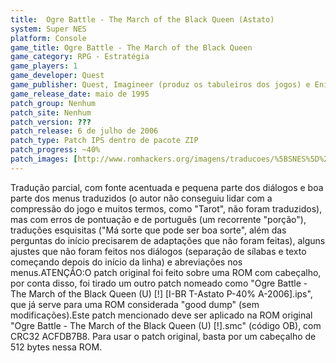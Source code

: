 ```yaml
---
title:  Ogre Battle - The March of the Black Queen (Astato)
system: Super NES
platform: Console
game_title: Ogre Battle - The March of the Black Queen
game_category: RPG - Estratégia
game_players: 1
game_developer: Quest
game_publisher: Quest, Imagineer (produz os tabuleiros dos jogos) e Enix
game_release_date: maio de 1995
patch_group: Nenhum
patch_site: Nenhum
patch_version: ???
patch_release: 6 de julho de 2006
patch_type: Patch IPS dentro de pacote ZIP
patch_progress: ~40%
patch_images: [http://www.romhackers.org/imagens/traducoes/%5BSNES%5D%20Ogre%20Battle%20-%20The%20March%20of%20the%20Black%20Queen%20-%201.png,http://www.romhackers.org/imagens/traducoes/%5BSNES%5D%20Ogre%20Battle%20-%20The%20March%20of%20the%20Black%20Queen%20-%20Astato%20-%202.png,http://www.romhackers.org/imagens/traducoes/%5BSNES%5D%20Ogre%20Battle%20-%20The%20March%20of%20the%20Black%20Queen%20-%20Astato%20-%203.png]
---
```

Tradução parcial, com fonte acentuada e pequena parte dos diálogos e boa parte dos menus traduzidos (o autor não conseguiu lidar com a compressão do jogo e muitos termos, como "Tarot", não foram traduzidos), mas com erros de pontuação e de português (um recorrente "porção"), traduções esquisitas ("Má sorte que pode ser boa sorte", além das perguntas do início precisarem de adaptações que não foram feitas), alguns ajustes que não foram feitos nos diálogos (separação de sílabas e texto começando depois do início da linha) e abreviações nos menus.ATENÇÃO:O patch original foi feito sobre uma ROM com cabeçalho, por conta disso, foi tirado um outro patch nomeado como "Ogre Battle - The March of the Black Queen (U) [!] [I-BR T-Astato P-40% A-2006].ips", que já serve para uma ROM considerada "good dump" (sem modificações).Este patch mencionado deve ser aplicado na ROM original "Ogre Battle - The March of the Black Queen (U) [!].smc" (código OB), com CRC32 ACFDB7B8. Para usar o patch original, basta por um cabeçalho de 512 bytes nessa ROM.